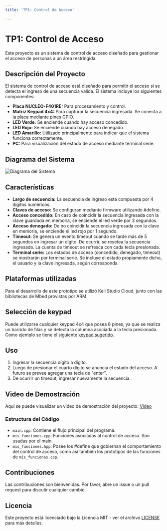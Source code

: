 ```yaml
---
title: 'TP1: Control de Acceso'

---
```


# TP1: Control de Acceso

Este proyecto es un sistema de control de acceso diseñado para gestionar el acceso de personas a un área restringida.

## Descripción del Proyecto

El sistema de control de acceso está diseñado para permitir el acceso si se detecta el ingreso de una secuencia valida. El sistema incluye los siguientes componentes:

- **Placa NUCLEO-F401RE:** Para procesamiento y control.
- **Matriz Keypad 4x4:** Para capturar la secuencia ingresada. Se conecta a la placa mediante pines GPIO.
- **LED Verde:** Se enciende cuando hay acceso concedido.
- **LED Rojo:** Se enciende cuando hay acceso denegado.
- **LED Amarillo:** Utilizado principalmente para indicar que el sistema funciona correctamente.
- **PC:** Para visualización del estado de acceso mediante terminal serie. 
## Diagrama del Sistema

![Diagrama del Sistema](https://i.imgur.com/HDPCpfB.png)

## Características

- **Largo de secuencia:** La secuencia de ingreso esta compuesta por 4 dígitos numéricos.
- **Claves de acceso:** Se configuran mediante firmware utilizando #define.
- **Acceso concedido:** En caso de coincidir la secuencia ingresada con la clave guardada en memoria, se enciende el led verde por 3 segundos.
- **Acceso denegado:** De no coincidir la secuencia ingresada con la clave en memoria, se enciende el led rojo por 1 segundo.
- **Timeout:** Se genera un evento timeout cuando se tarde más de 5 segundos en ingresar un dígito. De ocurrir, se resetea la secuencia ingresada. La cuenta de timeout se refresca con cada tecla presionada.
- **Terminal serie:** Los estados de acceso (concedido, denegado, timeout) se mostrarán por terminal serie. Se incluye el estado propiamente dicho, el usuario y la clave ingresada, según corresponda.

## Plataformas utilizadas
Para el desarrollo de este prototipo se utilizó  Keil Studio Cloud, junto con las bibliotecas de Mbed  provistas por ARM.

## Selección de keypad
Puede utilizarse cualquier keypad 4x4 que posea 8 pines, ya que se realiza un barrido de filas y se detecta la columna asociada a la tecla presionada. Como ejemplo se tiene el siguiente [keypad sugerido](https://articulo.mercadolibre.com.ar/MLA-621167817-teclado-botonera-16-4x4-matrix-keypad-keyboard-mcu-arduino-_JM#position=4&search_layout=stack&type=item&tracking_id=a9602585-798c-4b45-b847-0de492bfb22b).
## Uso

1. Ingresar la secuencia dígito a dígito.
2. Luego de presionar el cuarto dígito se anuncia el estado del acceso. A futuro se prevee agregar una tecla de "enter".
3. De ocurrir un timeout, ingresar nuevamente la secuencia.

## Video de Demostración

Aquí se puede visualizar un video de demostración del proyecto: [Video](https://drive.google.com/file/d/1DzMT8lSLvCN_07y1TcLwveRquBY6JXGe/view?usp=sharing)

### Estructura del Código

- `main.cpp`: Contiene el flujo principal del programa.
- `mis_funciones.cpp`: Funciones asociadas al control de acceso. Son usadas por el main.
- `mis_funciones.hpp`: Posee los #define que gobiernan el comportamiento del control de acceso, como así también los prototipos de las funciones de `mis_funciones.cpp`.

## Contribuciones

Las contribuciones son bienvenidas. Por favor, abre un issue o un pull request para discutir cualquier cambio.

## Licencia

Este proyecto está licenciado bajo la Licencia MIT - ver el archivo [LICENSE](LICENSE) para más detalles.





